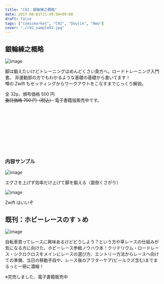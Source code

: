 ```yaml
---
title: "C92：銀輪練之概略"
date: 2017-08-01T21:49:59+09:00
draft: false
tags: ["comicmarket", "C92", "Doujin", "New"]
cover: "./c92_sample01.jpg"
---
```


## 銀輪練之概略

![image](/images/c92/c92_sample01.jpg)

脚は鍛えたいけどトレーニングはめんどくさい貴方へ。ロードトレーニング入門書。 非運動部の方でもわかるような基礎の基礎から書いてます！\
噂の Zwift もセッティングからワークアウトをこなすまでじっくり解説。

全 32p、頒布価格 500 円\
~~委託価格 750 円（税込）~~
電子書籍版販売中です。

<div class="iframely-embed"><div class="iframely-responsive" style="height: 140px; padding-bottom: 0;"><a href="https://amzn.to/3aq76Hw" data-iframely-url="//cdn.iframe.ly/2tFaj3f?iframe=card-small"></a></div></div>

### 内容サンプル

![image](/images/c92/c92_sample02.jpg)

エグさを上げず効率だけ上げて脚を鍛える（面倒くさがり）

![image](/images/c92/c92_sample03.jpg)

Zwift はいいぞ

## 既刊：ホビーレースのすゝめ

![image](/images/c90/c90_sample01.png)

自転車買ってレースに興味あるけどどうしよう？という方や草レースの仕組みが気になる方に向けた、ホビーレース参戦ノウハウ本！クリテリウム・ロードレース・シクロクロスをメインにレースの選び方、エントリー方法からレースへ向けての準備、当日の移動手段や、レース後のアフターケア(ビールクズ含む)までまるっと一冊に濃縮！

※完売しました、電子書籍販売中

<div class="iframely-embed"><div class="iframely-responsive" style="height: 140px; padding-bottom: 0;"><a href="https://amzn.to/2NJXuNU" data-iframely-url="//cdn.iframe.ly/KZ9irLe?iframe=card-small"></a></div></div>
